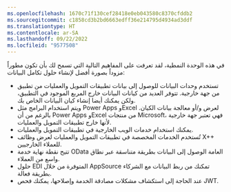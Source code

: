 ```yaml
---
ms.openlocfilehash: 1670c71f130cef28418e0eb043580c8370cfddb2
ms.sourcegitcommit: c1858cd3b2bd6663edff36e214795d4934ad3ddf
ms.translationtype: HT
ms.contentlocale: ar-SA
ms.lasthandoff: 09/22/2022
ms.locfileid: "9577508"
---
```


في هذه الوحدة النمطية، لقد تعرفت على المفاهيم التالية التي تسمح لك بأن تكون مطوراً مزوداً بصورة أفضل لإنشاء حلول تكامل البيانات:

-   تستخدم وحدات البيانات للوصول إلى بيانات تطبيقات التمويل والعمليات من تطبيق من جهة خارجية. تتوفر العديد من كيانات البيانات خارج المربع الموجود في التطبيق، ولكن يمكنك أيضا إنشاء كيان البيانات الخاص بك.
-   ويتم استخدام البرامج مثل Power Apps وExcel لعرض و/أو معالجة بيانات الكيان. بالرغم من أن Power Apps وExcel من منتجات Microsoft، فهي تعتبر جهة خارجية لأنها خارج تطبيقات التمويل والعمليات.
-   يمكنك استخدام خدمات الويب الخارجية في تطبيقات التمويل والعمليات.
-   تُستخدم الخدمات المخصصة في تطبيقات التمويل والعمليات لعرض وظائف X++ للعملاء الخارجيين.
-   تتيح نقطة نهاية خدمة OData العامة الوصول إلى البيانات بطريقة متناسقة عبر نطاق واسع من العملاء.
-   حلول EDI المتوفرة من خلال AppSource تمكنك من ربط البيانات مع الشركاء بطريقة فعالة.
-   عند الحاجة إلى استكشاف مشكلات مصادقة الخدمة وإصلاحها، يمكنك فحص JWT. 
